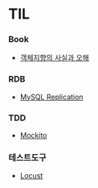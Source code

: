 # TIL

### Book
* [객체지향의 사실과 오해](https://github.com/sangnyyy/TIL/blob/master/Book/https://github.com/sangnyyy/TIL/blob/master/Book/%EA%B0%9D%EC%B2%B4%EC%A7%80%ED%96%A5%EC%9D%98%20%EC%82%AC%EC%8B%A4%EA%B3%BC%20%EC%98%A4%ED%95%B4.md)

### RDB
* [MySQL Replication](https://github.com/sangnyyy/TIL/blob/master/RDB/MySQL%20%EB%A0%88%ED%94%8C%EB%A6%AC%EC%BC%80%EC%9D%B4%EC%85%98.md)

### TDD
* [Mockito](https://github.com/sangnyyy/TIL/blob/master/TDD/Mockito.md)

### 테스트도구
* [Locust](https://github.com/sangnyyy/TIL/blob/master/%ED%85%8C%EC%8A%A4%ED%8A%B8%EB%8F%84%EA%B5%AC/Locust.md)